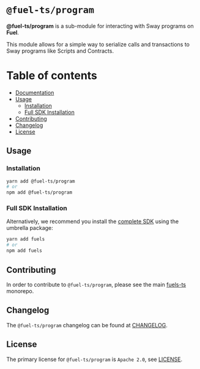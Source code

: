 # `@fuel-ts/program`

**@fuel-ts/program** is a sub-module for interacting with Sway programs on **Fuel**.

This module allows for a simple way to serialize calls and transactions to Sway programs like Scripts and Contracts.

# Table of contents

- [Documentation](#documentation)
- [Usage](#usage)
  - [Installation](#installation)
  - [Full SDK Installation](#full-sdk-installation)
- [Contributing](#contributing)
- [Changelog](#changelog)
- [License](#license)

## Usage

### Installation

```sh
yarn add @fuel-ts/program
# or
npm add @fuel-ts/program
```

### Full SDK Installation

Alternatively, we recommend you install the [complete SDK](https://github.com/FuelLabs/fuels-ts) using the umbrella package:

```sh
yarn add fuels
# or
npm add fuels
```

## Contributing

In order to contribute to `@fuel-ts/program`, please see the main [fuels-ts](https://github.com/FuelLabs/fuels-ts) monorepo.

## Changelog

The `@fuel-ts/program` changelog can be found at [CHANGELOG](./CHANGELOG.md).

## License

The primary license for `@fuel-ts/program` is `Apache 2.0`, see [LICENSE](./LICENSE).
